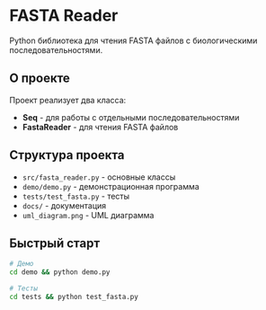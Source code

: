 # FASTA Reader

Python библиотека для чтения FASTA файлов с биологическими последовательностями.

## О проекте

Проект реализует два класса:
- **Seq** - для работы с отдельными последовательностями
- **FastaReader** - для чтения FASTA файлов

## Структура проекта

- `src/fasta_reader.py` - основные классы
- `demo/demo.py` - демонстрационная программа  
- `tests/test_fasta.py` - тесты
- `docs/` - документация
- `uml_diagram.png` - UML диаграмма

## Быстрый старт

```bash
# Демо
cd demo && python demo.py

# Тесты
cd tests && python test_fasta.py
